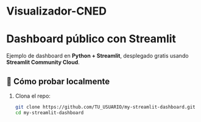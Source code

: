 # Visualizador-CNED
# Dashboard público con Streamlit

Ejemplo de dashboard en **Python + Streamlit**, desplegado gratis usando **Streamlit Community Cloud**.

## 🚀 Cómo probar localmente
1. Clona el repo:
   ```bash
   git clone https://github.com/TU_USUARIO/my-streamlit-dashboard.git
   cd my-streamlit-dashboard
